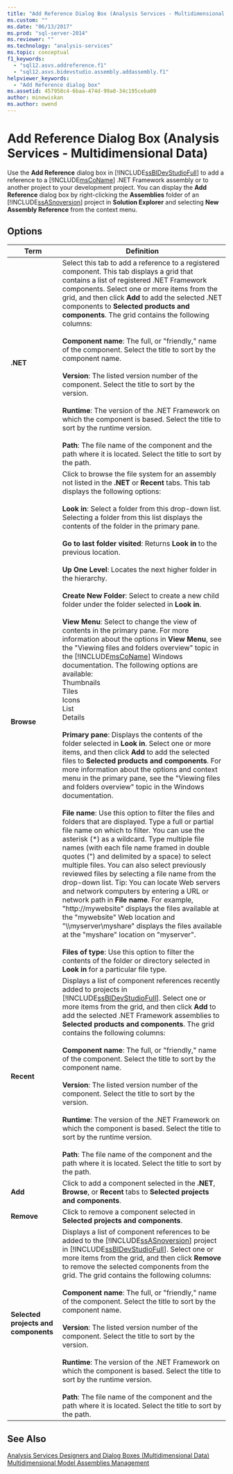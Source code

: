 ```yaml
---
title: "Add Reference Dialog Box (Analysis Services - Multidimensional Data) | Microsoft Docs"
ms.custom: ""
ms.date: "06/13/2017"
ms.prod: "sql-server-2014"
ms.reviewer: ""
ms.technology: "analysis-services"
ms.topic: conceptual
f1_keywords: 
  - "sql12.asvs.addreference.f1"
  - "sql12.asvs.bidevstudio.assembly.addassembly.f1"
helpviewer_keywords: 
  - "Add Reference dialog box"
ms.assetid: 457958c4-6baa-474d-99a0-34c195ceba09
author: minewiskan
ms.author: owend
---
```

# Add Reference Dialog Box (Analysis Services - Multidimensional Data)
  Use the **Add Reference** dialog box in [!INCLUDE[ssBIDevStudioFull](../includes/ssbidevstudiofull-md.md)] to add a reference to a [!INCLUDE[msCoName](../includes/msconame-md.md)] .NET Framework assembly or to another project to your development project. You can display the **Add Reference** dialog box by right-clicking the **Assemblies** folder of an [!INCLUDE[ssASnoversion](../includes/ssasnoversion-md.md)] project in **Solution Explorer** and selecting **New Assembly Reference** from the context menu.  
  
## Options  
  
|Term|Definition|  
|----------|----------------|  
|**.NET**|Select this tab to add a reference to a registered component. This tab displays a grid that contains a list of registered .NET Framework components. Select one or more items from the grid, and then click **Add** to add the selected .NET components to **Selected products and components**. The grid contains the following columns:<br /><br /> **Component name**: The full, or "friendly," name of the component. Select the title to sort by the component name.<br /><br /> **Version**: The listed version number of the component. Select the title to sort by the version.<br /><br /> **Runtime**: The version of the .NET Framework on which the component is based. Select the title to sort by the runtime version.<br /><br /> **Path**: The file name of the component and the path where it is located. Select the title to sort by the path.|  
|**Browse**|Click to browse the file system for an assembly not listed in the **.NET** or **Recent** tabs. This tab displays the following options:<br /><br /> **Look in**: Select a folder from this drop-down list. Selecting a folder from this list displays the contents of the folder in the primary pane.<br /><br /> **Go to last folder visited**: Returns **Look in** to the previous location.<br /><br /> **Up One Level**: Locates the next higher folder in the hierarchy.<br /><br /> **Create New Folder**: Select to create a new child folder under the folder selected in **Look in**.<br /><br /> **View Menu**: Select to change the view of contents in the primary pane.  For more information about the options in **View Menu**, see the "Viewing files and folders overview" topic in the [!INCLUDE[msCoName](../includes/msconame-md.md)] Windows documentation. The following options are available:<br />Thumbnails<br />Tiles<br />Icons<br />List<br />Details<br /><br /> **Primary pane**: Displays the contents of the folder selected in **Look in**. Select one or more items, and then click **Add** to add the selected files to **Selected products and components**. For more information about the options and context menu in the primary pane, see the "Viewing files and folders overview" topic in the Windows documentation.<br /><br /> **File name**: Use this option to filter the files and folders that are displayed. Type a full or partial file name on which to filter. You can use the asterisk (\*) as a wildcard. Type multiple file names (with each file name framed in double quotes (") and delimited by a space) to select multiple files. You can also select previously reviewed files by selecting a file name from the drop-down list. Tip: You can locate Web servers and network computers by entering a URL or network path in **File name**. For example, "http://mywebsite" displays the files available at the "mywebsite" Web location and "\\\myserver\myshare" displays the files available at the "myshare" location on "myserver".<br /><br /> **Files of type**: Use this option to filter the contents of the folder or directory selected in **Look in** for a particular file type.|  
|**Recent**|Displays a list of component references recently added to projects in [!INCLUDE[ssBIDevStudioFull](../includes/ssbidevstudiofull-md.md)]. Select one or more items from the grid, and then click **Add** to add the selected .NET Framework assemblies to **Selected products and components**. The grid contains the following columns:<br /><br /> **Component name**: The full, or "friendly," name of the component. Select the title to sort by the component name.<br /><br /> **Version**: The listed version number of the component. Select the title to sort by the version.<br /><br /> **Runtime**: The version of the .NET Framework on which the component is based. Select the title to sort by the runtime version.<br /><br /> **Path**: The file name of the component and the path where it is located. Select the title to sort by the path.|  
|**Add**|Click to add a component selected in the **.NET**, **Browse**, or **Recent** tabs to **Selected projects and components**.|  
|**Remove**|Click to remove a component selected in **Selected projects and components**.|  
|**Selected projects and components**|Displays a list of component references to be added to the [!INCLUDE[ssASnoversion](../includes/ssasnoversion-md.md)] project in [!INCLUDE[ssBIDevStudioFull](../includes/ssbidevstudiofull-md.md)]. Select one or more items from the grid, and then click **Remove** to remove the selected components from the grid. The grid contains the following columns:<br /><br /> **Component name**: The full, or "friendly," name of the component. Select the title to sort by the component name.<br /><br /> **Version**: The listed version number of the component. Select the title to sort by the version.<br /><br /> **Runtime**: The version of the .NET Framework on which the component is based. Select the title to sort by the runtime version.<br /><br /> **Path**: The file name of the component and the path where it is located. Select the title to sort by the path.|  
  
## See Also  
 [Analysis Services Designers and Dialog Boxes &#40;Multidimensional Data&#41;](analysis-services-designers-and-dialog-boxes-multidimensional-data.md)   
 [Multidimensional Model Assemblies Management](multidimensional-models/multidimensional-model-assemblies-management.md)  
  
  
